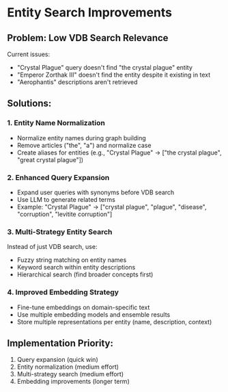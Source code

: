 # Entity Search Improvements

## Problem: Low VDB Search Relevance

Current issues:
- "Crystal Plague" query doesn't find "the crystal plague" entity
- "Emperor Zorthak III" doesn't find the entity despite it existing in text
- "Aerophantis" descriptions aren't retrieved

## Solutions:

### 1. Entity Name Normalization
- Normalize entity names during graph building
- Remove articles ("the", "a") and normalize case
- Create aliases for entities (e.g., "Crystal Plague" → ["the crystal plague", "great crystal plague"])

### 2. Enhanced Query Expansion  
- Expand user queries with synonyms before VDB search
- Use LLM to generate related terms
- Example: "Crystal Plague" → ["crystal plague", "plague", "disease", "corruption", "levitite corruption"]

### 3. Multi-Strategy Entity Search
Instead of just VDB search, use:
- Fuzzy string matching on entity names
- Keyword search within entity descriptions
- Hierarchical search (find broader concepts first)

### 4. Improved Embedding Strategy
- Fine-tune embeddings on domain-specific text
- Use multiple embedding models and ensemble results
- Store multiple representations per entity (name, description, context)

## Implementation Priority:
1. Query expansion (quick win)
2. Entity normalization (medium effort)
3. Multi-strategy search (medium effort)  
4. Embedding improvements (longer term)